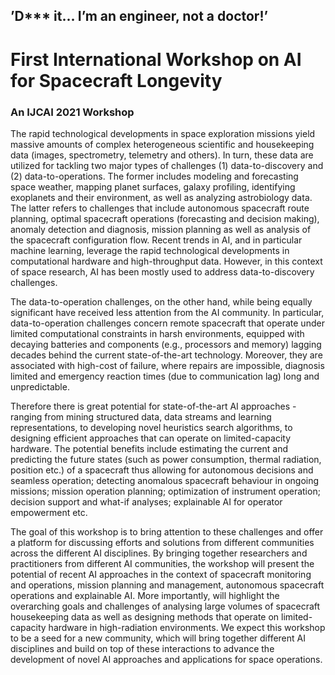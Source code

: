## ’D*** it... I’m an engineer, not a doctor!’
# First International Workshop on AI for Spacecraft Longevity

### An IJCAI 2021 Workshop


The rapid technological developments in space exploration missions yield massive amounts of complex heterogeneous scientific and housekeeping data (images, spectrometry, telemetry and others). In turn, these data are utilized for tackling two major types of challenges (1) data-to-discovery and (2) data-to-operations. The former includes modeling and forecasting space weather, mapping planet surfaces, galaxy profiling, identifying exoplanets and their environment, as well as analyzing astrobiology data. The latter refers to challenges that include autonomous spacecraft route planning, optimal spacecraft operations (forecasting and decision making), anomaly detection and diagnosis, mission planning as well as analysis of the spacecraft configuration flow. Recent trends in AI, and in particular machine learning, leverage the rapid technological developments in computational hardware and high-throughput data. However, in this context of space research, AI has been mostly used to address data-to-discovery challenges. 

The data-to-operation challenges, on the other hand, while being equally significant have received less attention from the AI community. In particular, data-to-operation challenges concern remote spacecraft that operate under limited computational constraints in harsh environments, equipped with decaying batteries and components (e.g., processors and memory) lagging decades behind the current state-of-the-art technology. Moreover, they are associated with high-cost of failure, where repairs are impossible, diagnosis limited and emergency reaction times (due to communication lag) long and unpredictable. 

Therefore there is great potential for state-of-the-art AI approaches - ranging from mining structured data, data streams and learning representations, to developing novel heuristics search algorithms, to designing efficient approaches that can operate on limited-capacity hardware. The potential benefits include estimating the current and predicting the future states (such as power consumption, thermal radiation, position etc.) of a spacecraft thus allowing for autonomous decisions and seamless operation;  detecting anomalous spacecraft behaviour in ongoing missions; mission operation planning; optimization of instrument operation;  decision support and what-if analyses; explainable AI for operator empowerment etc.

The goal of this workshop is to bring attention to these challenges and offer a platform for discussing efforts and solutions from different communities across the different AI disciplines. By bringing together researchers and practitioners from different AI communities, the workshop will present the potential of recent AI approaches in the context of spacecraft monitoring and operations, mission planning and management, autonomous spacecraft operations and explainable AI. More importantly, will highlight the overarching goals and challenges of analysing large volumes of spacecraft housekeeping data as well as designing methods that operate on limited-capacity hardware in high-radiation environments.  We expect this workshop to be a seed for a new community, which will bring together different AI disciplines and build on top of these interactions to advance the development of novel AI approaches and applications for space operations.
